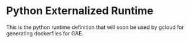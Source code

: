 
Python Externalized Runtime
===========================

This is the python runtime definition that will soon be used by gcloud for
generating dockerfiles for GAE.
